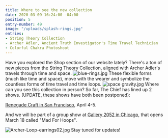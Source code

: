 ```yaml
---
title: Where to see the new collection
date: 2020-03-09 16:24:00 -04:00
position: 5
entry-number: 49
image: "/uploads/splash-rings.jpg"
entries:
- String Theory Collection
- Archer Adler, Ancient Truth Investigator's Time Travel Technician
- Colorful Chakra Photoshoot
---
```


Have you explored the Shop section of our website lately? There's a ton of new pieces from the String Theory Collection, aligned with Archer Adler's travels through time and space.
![blue-rings.jpg](/uploads/blue-rings.jpg)
These flexible forms (much like time and space), move with the wearer and symbolize the countless forms of time travel and time loops.
![space gravity.jpg](/uploads/space%20gravity.jpg)
Where can you see this collection in person? So far, The Chief has lined up 2 shows. (UPDATE, these shows have both been postponed):

[Renegade Craft in San Francisco](https://www.renegadecraft.com/city/san-francisco), April 4-5.

And we will be part of a group show at [Gallery 2052 in Chicago](https://www.facebook.com/events/142140277082479/), that opens March 18 called "Mad For Hoops".

![Archer-Loop-earrings02.jpg](/uploads/Archer-Loop-earrings02.jpg)
Stay tuned for updates!